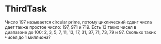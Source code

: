 # ThirdTask
Число 197 называется circular prime, потому циклический сдвиг числа дает также простое число: 197, 971 и 719.
Есть 13 таких чисел в диапазоне до 100: 2, 3, 5, 7, 11, 13, 17, 31, 37, 71, 73, 79 и 97. Сколько таких чисел до 1 миллиона?
